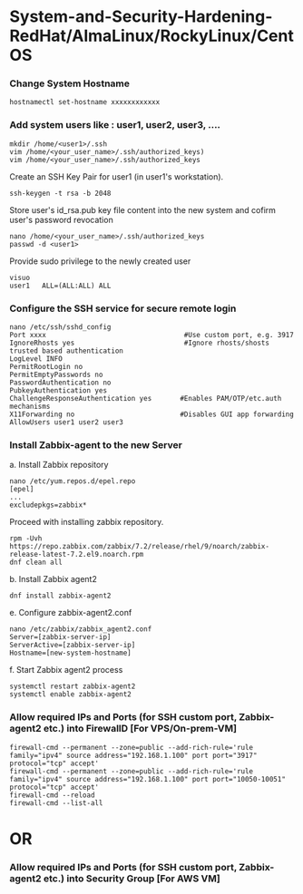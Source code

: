 # System-and-Security-Hardening-RedHat/AlmaLinux/RockyLinux/CentOS

### Change System Hostname
```shell
hostnamectl set-hostname xxxxxxxxxxxx
```
### Add system users like : user1, user2, user3, ....
```shell
mkdir /home/<user1>/.ssh
vim /home/<your_user_name>/.ssh/authorized_keys)
vim /home/<your_user_name>/.ssh/authorized_keys
```
Create an SSH Key Pair for user1 (in user1's workstation). 
```shell
ssh-keygen -t rsa -b 2048 
```
Store user's id_rsa.pub key file content into the new system and cofirm user's password revocation
```shell
nano /home/<your_user_name>/.ssh/authorized_keys
passwd -d <user1>
```
Provide sudo privilege to the newly created user
```shell
visuo
user1   ALL=(ALL:ALL) ALL
```

### Configure the SSH service for secure remote login
```shell
nano /etc/ssh/sshd_config
Port xxxx                                  #Use custom port, e.g. 3917
IgnoreRhosts yes                           #Ignore rhosts/shosts trusted based authentication 
LogLevel INFO
PermitRootLogin no
PermitEmptyPasswords no
PasswordAuthentication no
PubkeyAuthentication yes
ChallengeResponseAuthentication yes       #Enables PAM/OTP/etc.auth mechanisms 
X11Forwarding no                          #Disables GUI app forwarding
AllowUsers user1 user2 user3
```

### Install Zabbix-agent to the new Server
a. Install Zabbix repository
```shell
nano /etc/yum.repos.d/epel.repo
[epel]
...
excludepkgs=zabbix*
```
Proceed with installing zabbix repository.
```shell
rpm -Uvh https://repo.zabbix.com/zabbix/7.2/release/rhel/9/noarch/zabbix-release-latest-7.2.el9.noarch.rpm
dnf clean all
```
b. Install Zabbix agent2
```shell
dnf install zabbix-agent2
```
e. Configure zabbix-agent2.conf
```shell
nano /etc/zabbix/zabbix_agent2.conf
Server=[zabbix-server-ip]
ServerActive=[zabbix-server-ip]
Hostname=[new-system-hostname]
```
f. Start Zabbix agent2 process
```shell
systemctl restart zabbix-agent2
systemctl enable zabbix-agent2
```

### Allow required IPs and Ports (for SSH custom port, Zabbix-agent2 etc.) into FirewallD [For VPS/On-prem-VM] 
```shell
firewall-cmd --permanent --zone=public --add-rich-rule='rule family="ipv4" source address="192.168.1.100" port port="3917" protocol="tcp" accept'
firewall-cmd --permanent --zone=public --add-rich-rule='rule family="ipv4" source address="192.168.1.100" port port="10050-10051" protocol="tcp" accept'
firewall-cmd --reload
firewall-cmd --list-all
```
# OR
### Allow required IPs and Ports (for SSH custom port, Zabbix-agent2 etc.) into Security Group [For AWS VM]  


